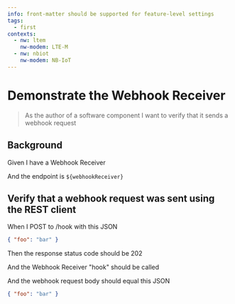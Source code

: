 ```yaml
---
info: front-matter should be supported for feature-level settings
tags:
  - first
contexts:
  - nw: ltem
    nw-modem: LTE-M
  - nw: nbiot
    nw-modem: NB-IoT
---
```


# Demonstrate the Webhook Receiver

> As the author of a software component I want to verify that it sends a webhook
> request

## Background

<!-- This initiates the receiver -->

Given I have a Webhook Receiver

<!-- We set the base URL for the REST client to be the URL of the API Gateway deployment -->

And the endpoint is `${webhookReceiver}`

## Verify that a webhook request was sent using the REST client

When I POST to /hook with this JSON

```json
{ "foo": "bar" }
```

<!-- This is the response from API Gateway -->

Then the response status code should be 202

<!-- Here we fetch the webhook request from the Queue -->

And the Webhook Receiver "hook" should be called

And the webhook request body should equal this JSON

```json
{ "foo": "bar" }
```
